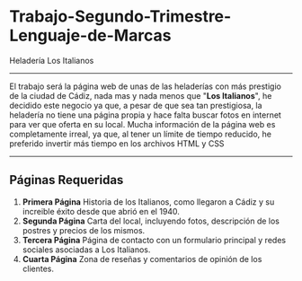 # Trabajo-Segundo-Trimestre-Lenguaje-de-Marcas
Heladería Los Italianos

---

El trabajo será la página web de unas de las heladerías con más prestigio de la ciudad de Cádiz, nada mas y nada menos que "**Los Italianos**", he decidido este negocio ya que, 
a pesar de que sea tan prestigiosa, la heladería no tiene una página propia y hace falta buscar fotos en internet para ver que oferta en su local.
Mucha información de la página web es completamente irreal, ya que, al tener un límite de tiempo reducido, he preferido invertir más tiempo en los archivos HTML y CSS

---

## Páginas Requeridas
1. **Primera Página** Historia de los Italianos, como llegaron a Cádiz y su increible éxito desde que abrió en el 1940.
2. **Segunda Página** Carta del local, incluyendo fotos, descripción de los postres y precios de los mismos.
3. **Tercera Página** Página de contacto con un formulario principal y redes sociales asociadas a Los Italianos.
4. **Cuarta  Página** Zona de reseñas y comentarios de opinión de los clientes.


